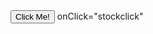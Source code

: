 <!DOCTYPE HTML>
<html>
<head>
<link rel="stylesheet" type="text/css" href="interface.css" />
</head>
<body>
<button type="button">Click Me!</button>
  onClick="stockclick"
<script type="text/javascript" src="main.js"></script>
</body>
</html>
